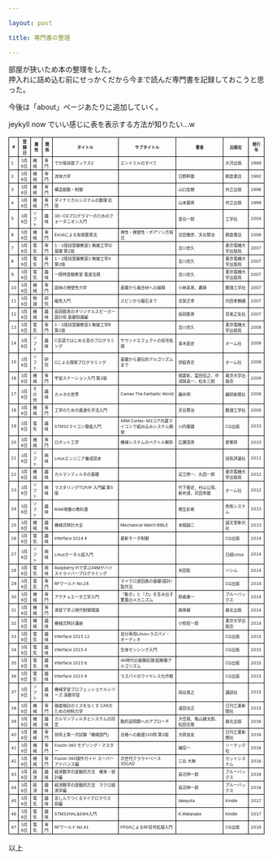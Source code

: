 ```yaml
---

layout: post

title: 専門書の整理

---
```


部屋が狭いため本の整理をした。  
押入れに詰め込む前にせっかくだから今まで読んだ専門書を記録しておこうと思った。  

今後は「about」ページあたりに追加していく。  

jeykyll now でいい感じに表を表示する方法が知りたい...w

<style>
.tablelines table, .tablelines td, .tablelines th {
        border: 1px solid black;
        font-size: 8px; 
        }
</style>

<table class="tablelines">
  <thead>
    <tr>
      <th>#</th>
      <th>登録日</th>
      <th>属性</th>
      <th>関係</th>
      <th>タイトル</th>
      <th>サブタイトル</th>
      <th>著者</th>
      <th>出版社</th>
      <th>発行年</th>
    </tr>
  </thead>
  <tbody>
    <tr>
      <td>1</td>
      <td>3月6日</td>
      <td>機械</td>
      <td>専門</td>
      <td>でか版技能ブックス2</td>
      <td>エンドミルのすべて</td>
      <td> </td>
      <td>大河出版</td>
      <td>1988</td>
    </tr>
    <tr>
      <td>2</td>
      <td>3月6日</td>
      <td>機械</td>
      <td>専門</td>
      <td>流体力学</td>
      <td> </td>
      <td>日野幹雄</td>
      <td>朝倉書店</td>
      <td>1992</td>
    </tr>
    <tr>
      <td>3</td>
      <td>3月6日</td>
      <td>機械</td>
      <td>専門</td>
      <td>構造振動・制御</td>
      <td> </td>
      <td>山口宏樹</td>
      <td>共立出版</td>
      <td>1996</td>
    </tr>
    <tr>
      <td>4</td>
      <td>3月6日</td>
      <td>機械</td>
      <td>専門</td>
      <td>ダイナミカルシステムの数理 応用</td>
      <td> </td>
      <td>山本鎮男</td>
      <td>共立出版</td>
      <td>1999</td>
    </tr>
    <tr>
      <td>5</td>
      <td>3月6日</td>
      <td>ソフト</td>
      <td>趣味</td>
      <td>3D-CGプログラマーのためのクォータニオン入門</td>
      <td> </td>
      <td>金谷一郎</td>
      <td>工学社</td>
      <td>2004</td>
    </tr>
    <tr>
      <td>6</td>
      <td>3月6日</td>
      <td>機械</td>
      <td>専門</td>
      <td>Excelによる有限要素法</td>
      <td>弾性・弾塑性・ポアソン方程式</td>
      <td>吉田雅彦、天谷賢治</td>
      <td>朝倉書店</td>
      <td>2006</td>
    </tr>
    <tr>
      <td>7</td>
      <td>3月6日</td>
      <td>電気</td>
      <td>専門</td>
      <td>1・2陸技受験教室1 無線工学の基礎 第2版</td>
      <td> </td>
      <td>吉川忠久</td>
      <td>東京電機大学出版局</td>
      <td>2007</td>
    </tr>
    <tr>
      <td>8</td>
      <td>3月6日</td>
      <td>電気</td>
      <td>専門</td>
      <td>1・2陸技受験教室2 無線工学A 第2版</td>
      <td> </td>
      <td>吉川忠久</td>
      <td>東京電機大学出版局</td>
      <td>2007</td>
    </tr>
    <tr>
      <td>9</td>
      <td>3月6日</td>
      <td>電気</td>
      <td>趣味</td>
      <td>一陸特受験教室 電波法規</td>
      <td> </td>
      <td>吉川忠久</td>
      <td>東京電機大学出版局</td>
      <td>2007</td>
    </tr>
    <tr>
      <td>10</td>
      <td>3月6日</td>
      <td>機械</td>
      <td>専門</td>
      <td>固体の弾塑性力学</td>
      <td>基礎から複合材への展開</td>
      <td>小林英男、轟章</td>
      <td>数理工学社</td>
      <td>2007</td>
    </tr>
    <tr>
      <td>11</td>
      <td>3月6日</td>
      <td>物理</td>
      <td>研究</td>
      <td>磁性入門</td>
      <td>スピンから磁石まで</td>
      <td>志賀正幸</td>
      <td>内田老鶴圃</td>
      <td>2007</td>
    </tr>
    <tr>
      <td>12</td>
      <td>3月6日</td>
      <td>機械</td>
      <td>趣味</td>
      <td>長岡鉄男のオリジナルスピーカー設計術 基礎知識編</td>
      <td> </td>
      <td>長岡鉄男</td>
      <td>音楽之友社</td>
      <td>2007</td>
    </tr>
    <tr>
      <td>13</td>
      <td>3月6日</td>
      <td>電気</td>
      <td>専門</td>
      <td>1・2陸技受験教室3 無線工学B 第2版</td>
      <td> </td>
      <td>吉川忠久</td>
      <td>東京電機大学出版局</td>
      <td>2008</td>
    </tr>
    <tr>
      <td>14</td>
      <td>3月6日</td>
      <td>ソフト</td>
      <td>趣味</td>
      <td>C言語ではじめる音のプログラミング</td>
      <td>サウンドエフェクトの信号処理</td>
      <td>青木直史</td>
      <td>オーム社</td>
      <td>2008</td>
    </tr>
    <tr>
      <td>15</td>
      <td>3月6日</td>
      <td>ソフト</td>
      <td>研究</td>
      <td>Cによる探索プログラミング</td>
      <td>基礎から遺伝的アルゴリズムまで</td>
      <td>伊庭斉志</td>
      <td>オーム社</td>
      <td>2008</td>
    </tr>
    <tr>
      <td>16</td>
      <td>3月6日</td>
      <td>機械</td>
      <td>専門</td>
      <td>宇宙ステーション入門 第2版</td>
      <td> </td>
      <td>狼嘉彰、冨田信之、中須賀真一、松永三郎</td>
      <td>東京大学出版会</td>
      <td>2008</td>
    </tr>
    <tr>
      <td>17</td>
      <td>3月6日</td>
      <td>その他</td>
      <td>趣味</td>
      <td>カメオの世界</td>
      <td>Cameo The Fantastic World</td>
      <td>藤井明</td>
      <td>繊研新聞社</td>
      <td>2008</td>
    </tr>
    <tr>
      <td>18</td>
      <td>3月6日</td>
      <td>機械</td>
      <td>専門</td>
      <td>工学のための最適化手法入門</td>
      <td> </td>
      <td>天谷賢治</td>
      <td>数理工学社</td>
      <td>2008</td>
    </tr>
    <tr>
      <td>19</td>
      <td>3月6日</td>
      <td>電気</td>
      <td>趣味</td>
      <td>STM32マイコン徹底入門</td>
      <td>ARM Cortex-M3コア内蔵マイコンで組み込みシステム開発</td>
      <td>川内康雄</td>
      <td>CQ出版</td>
      <td>2010</td>
    </tr>
    <tr>
      <td>20</td>
      <td>3月6日</td>
      <td>機械</td>
      <td>専門</td>
      <td>ロボット工学</td>
      <td>機械システムのベクトル解析</td>
      <td>広瀬茂男</td>
      <td>裳華房</td>
      <td>2010</td>
    </tr>
    <tr>
      <td>21</td>
      <td>3月6日</td>
      <td>ソフト</td>
      <td>興味</td>
      <td>Linuxエンジニア養成読本</td>
      <td> </td>
      <td> </td>
      <td>技術評論社</td>
      <td>2011</td>
    </tr>
    <tr>
      <td>22</td>
      <td>3月6日</td>
      <td>機械</td>
      <td>趣味</td>
      <td>カルマンフィルタの基礎</td>
      <td> </td>
      <td>足立修一、丸田一郎</td>
      <td>東京電機大学出版局</td>
      <td>2012</td>
    </tr>
    <tr>
      <td>23</td>
      <td>3月6日</td>
      <td>ソフト</td>
      <td>興味</td>
      <td>マスタリングTCP/IP 入門編 第5版</td>
      <td> </td>
      <td>竹下隆史、村山公保、新井透、苅田幸雄</td>
      <td>オーム社</td>
      <td>2012</td>
    </tr>
    <tr>
      <td>24</td>
      <td>3月6日</td>
      <td>ソフト</td>
      <td>趣味</td>
      <td>RAW現像の教科書</td>
      <td> </td>
      <td>桐生彩希</td>
      <td>秀和システム</td>
      <td>2013</td>
    </tr>
    <tr>
      <td>25</td>
      <td>3月6日</td>
      <td>機械</td>
      <td>趣味</td>
      <td>機械式時計大全</td>
      <td>Mechanical Watch BIBLE</td>
      <td>本間誠二</td>
      <td>誠文堂新光社</td>
      <td>2013</td>
    </tr>
    <tr>
      <td>26</td>
      <td>3月6日</td>
      <td>電気</td>
      <td>趣味</td>
      <td>Interface 2014 4</td>
      <td>最新モータ制御</td>
      <td> </td>
      <td>CQ出版</td>
      <td>2014</td>
    </tr>
    <tr>
      <td>27</td>
      <td>3月6日</td>
      <td>ソフト</td>
      <td>興味</td>
      <td>Linuxカーネル超入門</td>
      <td> </td>
      <td> </td>
      <td>日経Linux</td>
      <td>2014</td>
    </tr>
    <tr>
      <td>28</td>
      <td>3月6日</td>
      <td>電気</td>
      <td>興味</td>
      <td>Raspberry Piで学ぶARMデバイスドライバープログラミング</td>
      <td> </td>
      <td>米田聡</td>
      <td>ソシム</td>
      <td>2014</td>
    </tr>
    <tr>
      <td>29</td>
      <td>3月6日</td>
      <td>電気</td>
      <td>専門</td>
      <td>RFワールド No.28</td>
      <td>マイクロ波回路の基礎/設計/製作法</td>
      <td> </td>
      <td>CQ出版</td>
      <td>2014</td>
    </tr>
    <tr>
      <td>30</td>
      <td>3月6日</td>
      <td>機械</td>
      <td>専門</td>
      <td>アクチュエータ工学入門</td>
      <td>「動き」と「力」を生み出す驚異のメカニズム</td>
      <td>鈴森康一</td>
      <td>ブルーバックス</td>
      <td>2014</td>
    </tr>
    <tr>
      <td>31</td>
      <td>3月6日</td>
      <td>機械</td>
      <td>専門</td>
      <td>演習で学ぶ現代制御理論</td>
      <td> </td>
      <td>森泰親</td>
      <td>森北出版</td>
      <td>2014</td>
    </tr>
    <tr>
      <td>32</td>
      <td>3月6日</td>
      <td>機械</td>
      <td>趣味</td>
      <td>機械式時計講座</td>
      <td> </td>
      <td>小牧昭一郎</td>
      <td>東京大学出版会</td>
      <td>2014</td>
    </tr>
    <tr>
      <td>33</td>
      <td>3月6日</td>
      <td>電気</td>
      <td>趣味</td>
      <td>Interface 2015 12</td>
      <td>自分専用Linux×ラズパイ・オーディオ</td>
      <td> </td>
      <td>CQ出版</td>
      <td>2015</td>
    </tr>
    <tr>
      <td>34</td>
      <td>3月6日</td>
      <td>電気</td>
      <td>趣味</td>
      <td>Interface 2015 4</td>
      <td>生体センシング入門</td>
      <td> </td>
      <td>CQ出版</td>
      <td>2015</td>
    </tr>
    <tr>
      <td>35</td>
      <td>3月6日</td>
      <td>電気</td>
      <td>趣味</td>
      <td>Interface 2015 6</td>
      <td>4K時代の画像処理!超解像アルゴリズム</td>
      <td> </td>
      <td>CQ出版</td>
      <td>2015</td>
    </tr>
    <tr>
      <td>36</td>
      <td>3月6日</td>
      <td>電気</td>
      <td>趣味</td>
      <td>Interface 2015 9</td>
      <td>ラズパイのワイヤレス化作戦</td>
      <td> </td>
      <td>CQ出版</td>
      <td>2015</td>
    </tr>
    <tr>
      <td>37</td>
      <td>3月6日</td>
      <td>ソフト</td>
      <td>趣味</td>
      <td>機械学習プロフェッショナルシリーズ 深層学習</td>
      <td> </td>
      <td>岡谷貴之</td>
      <td>講談社</td>
      <td>2015</td>
    </tr>
    <tr>
      <td>38</td>
      <td>3月6日</td>
      <td>機械</td>
      <td>専門</td>
      <td>強度検討のミスをなくす CAEのための材料力学</td>
      <td> </td>
      <td>遠田治正</td>
      <td>日刊工業新聞社</td>
      <td>2015</td>
    </tr>
    <tr>
      <td>39</td>
      <td>3月6日</td>
      <td>機械</td>
      <td>趣味</td>
      <td>カルマンフィルタとシステムの同定</td>
      <td>動的逆問題へのアプローチ</td>
      <td>大住晃、亀山建太郎、松田吉隆</td>
      <td>森北出版</td>
      <td>2016</td>
    </tr>
    <tr>
      <td>40</td>
      <td>3月6日</td>
      <td>機械</td>
      <td>専門</td>
      <td>技術士第一次試験「機械部門」</td>
      <td>合格への厳選100問 第3版</td>
      <td>大原良友</td>
      <td>日刊工業新聞社</td>
      <td>2016</td>
    </tr>
    <tr>
      <td>41</td>
      <td>3月6日</td>
      <td>機械</td>
      <td>専門</td>
      <td>Fusion 360 モデリング・マスター</td>
      <td> </td>
      <td>礒信一</td>
      <td>ソーテック社</td>
      <td>2016</td>
    </tr>
    <tr>
      <td>42</td>
      <td>3月6日</td>
      <td>機械</td>
      <td>専門</td>
      <td>Fusion 360操作ガイド スーパーアドバンス編</td>
      <td>次世代クラウドベース3DCAD</td>
      <td>三谷 大暁</td>
      <td>カットシステム</td>
      <td>2016</td>
    </tr>
    <tr>
      <td>43</td>
      <td>3月6日</td>
      <td>経済</td>
      <td>趣味</td>
      <td>経済数学の直観的方法　確率・統計編</td>
      <td> </td>
      <td>長沼伸一郎</td>
      <td>ブルーバックス</td>
      <td>2016</td>
    </tr>
    <tr>
      <td>44</td>
      <td>3月6日</td>
      <td>経済</td>
      <td>趣味</td>
      <td>経済数学の直観的方法　マクロ経済学編</td>
      <td> </td>
      <td>長沼伸一郎</td>
      <td>ブルーバックス</td>
      <td>2016</td>
    </tr>
    <tr>
      <td>45</td>
      <td>3月6日</td>
      <td>電気</td>
      <td>趣味</td>
      <td>苦しんでつくるマイクロマウス 前編</td>
      <td> </td>
      <td>takeyuta</td>
      <td>Kindle</td>
      <td>2017</td>
    </tr>
    <tr>
      <td>46</td>
      <td>3月6日</td>
      <td>電気</td>
      <td>趣味</td>
      <td>STM32HAL&amp;SW4入門</td>
      <td> </td>
      <td>K.Watanabe</td>
      <td>Kindle</td>
      <td>2017</td>
    </tr>
    <tr>
      <td>47</td>
      <td>3月6日</td>
      <td>電気</td>
      <td>専門</td>
      <td>RFワールド No.41</td>
      <td>FPGAによるRF信号処理入門</td>
      <td> </td>
      <td>CQ出版</td>
      <td>2018</td>
    </tr>
  </tbody>
</table>


以上  